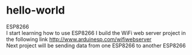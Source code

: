 # hello-world
ESP8266                               
I start learning how to use ESP8266
I build the WiFi web server project in the following link 
http://www.arduinesp.com/wifiwebserver                                
Next project will be sending data from one ESP8266 to another ESP8266


